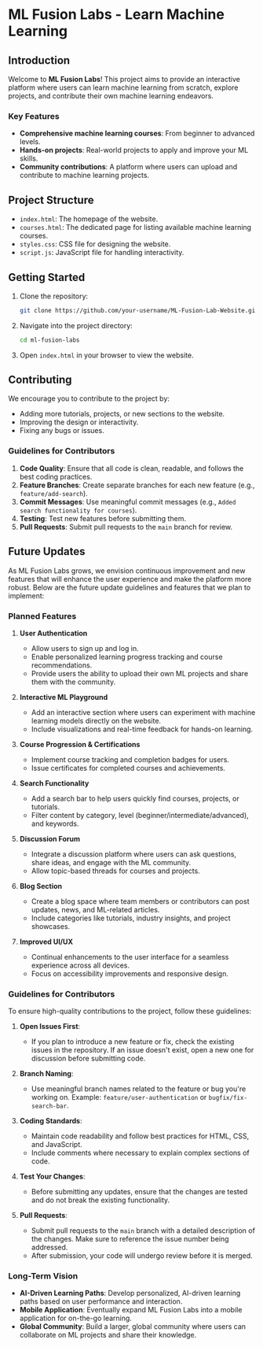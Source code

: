 # ML Fusion Labs - Learn Machine Learning

## Introduction

Welcome to **ML Fusion Labs**! This project aims to provide an interactive platform where users can learn machine learning from scratch, explore projects, and contribute their own machine learning endeavors.

### Key Features

- **Comprehensive machine learning courses**: From beginner to advanced levels.
- **Hands-on projects**: Real-world projects to apply and improve your ML skills.
- **Community contributions**: A platform where users can upload and contribute to machine learning projects.

## Project Structure

- `index.html`: The homepage of the website.
- `courses.html`: The dedicated page for listing available machine learning courses.
- `styles.css`: CSS file for designing the website.
- `script.js`: JavaScript file for handling interactivity.
  
## Getting Started

1. Clone the repository:
    ```bash
    git clone https://github.com/your-username/ML-Fusion-Lab-Website.git
    ```
2. Navigate into the project directory:
    ```bash
    cd ml-fusion-labs
    ```
3. Open `index.html` in your browser to view the website.

## Contributing

We encourage you to contribute to the project by:

- Adding more tutorials, projects, or new sections to the website.
- Improving the design or interactivity.
- Fixing any bugs or issues.

### Guidelines for Contributors

1. **Code Quality**: Ensure that all code is clean, readable, and follows the best coding practices.
2. **Feature Branches**: Create separate branches for each new feature (e.g., `feature/add-search`).
3. **Commit Messages**: Use meaningful commit messages (e.g., `Added search functionality for courses`).
4. **Testing**: Test new features before submitting them.
5. **Pull Requests**: Submit pull requests to the `main` branch for review.

## Future Updates

As ML Fusion Labs grows, we envision continuous improvement and new features that will enhance the user experience and make the platform more robust. Below are the future update guidelines and features that we plan to implement:

### Planned Features

1. **User Authentication**
    - Allow users to sign up and log in.
    - Enable personalized learning progress tracking and course recommendations.
    - Provide users the ability to upload their own ML projects and share them with the community.

2. **Interactive ML Playground**
    - Add an interactive section where users can experiment with machine learning models directly on the website.
    - Include visualizations and real-time feedback for hands-on learning.

3. **Course Progression & Certifications**
    - Implement course tracking and completion badges for users.
    - Issue certificates for completed courses and achievements.

4. **Search Functionality**
    - Add a search bar to help users quickly find courses, projects, or tutorials.
    - Filter content by category, level (beginner/intermediate/advanced), and keywords.

5. **Discussion Forum**
    - Integrate a discussion platform where users can ask questions, share ideas, and engage with the ML community.
    - Allow topic-based threads for courses and projects.

6. **Blog Section**
    - Create a blog space where team members or contributors can post updates, news, and ML-related articles.
    - Include categories like tutorials, industry insights, and project showcases.

7. **Improved UI/UX**
    - Continual enhancements to the user interface for a seamless experience across all devices.
    - Focus on accessibility improvements and responsive design.

### Guidelines for Contributors

To ensure high-quality contributions to the project, follow these guidelines:

1. **Open Issues First**: 
    - If you plan to introduce a new feature or fix, check the existing issues in the repository. If an issue doesn't exist, open a new one for discussion before submitting code.
  
2. **Branch Naming**: 
    - Use meaningful branch names related to the feature or bug you're working on. Example: `feature/user-authentication` or `bugfix/fix-search-bar`.
  
3. **Coding Standards**:
    - Maintain code readability and follow best practices for HTML, CSS, and JavaScript.
    - Include comments where necessary to explain complex sections of code.
  
4. **Test Your Changes**:
    - Before submitting any updates, ensure that the changes are tested and do not break the existing functionality.
  
5. **Pull Requests**:
    - Submit pull requests to the `main` branch with a detailed description of the changes. Make sure to reference the issue number being addressed.
    - After submission, your code will undergo review before it is merged.

### Long-Term Vision

- **AI-Driven Learning Paths**: Develop personalized, AI-driven learning paths based on user performance and interaction.
- **Mobile Application**: Eventually expand ML Fusion Labs into a mobile application for on-the-go learning.
- **Global Community**: Build a larger, global community where users can collaborate on ML projects and share their knowledge.
